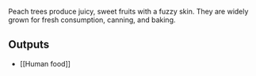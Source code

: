 Peach trees produce juicy, sweet fruits with a fuzzy skin. They are widely grown for fresh consumption, canning, and baking.

## Outputs
- [[Human food]]